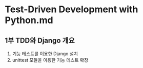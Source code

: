 # Test-Driven Development with Python.md

## 1부 TDD와 Django 개요
1. 기능 테스트를 이용한 Django 설치
2. unittest 모듈을 이용한 기능 테스트 확장 
 
